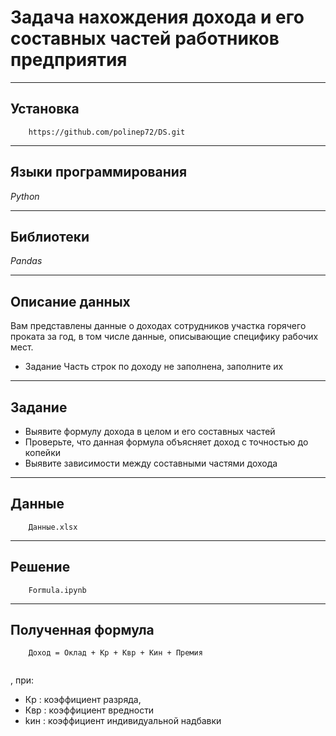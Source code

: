 # Задача нахождения дохода и его составных частей работников предприятия
____
## Установка
```
    https://github.com/polinep72/DS.git
```
____
## Языки программирования
*Python*
____
## Библиотеки
*Pandas*
____
## Описание данных
  Вам представлены данные о доходах сотрудников участка горячего проката за год, в том числе данные, описывающие специфику рабочих мест.
- Задание Часть строк по доходу не заполнена, заполните их

____
## Задание 
-  Выявите формулу дохода в целом и его составных частей
-  Проверьте, что данная формула объясняет доход с точностью до копейки
- Выявите зависимости между составными частями дохода
____
## Данные 
```
    Данные.xlsx
```
____
## Решение 
```
    Formula.ipynb
```
____
## Полученная формула 
```
    Доход = Оклад + Кр + Квр + Кин + Премия
    
```
, при:
-	Кр : коэффициент разряда, 
-	Квр : коэффициент вредности
-	kин : коэффициент индивидуальной надбавки
